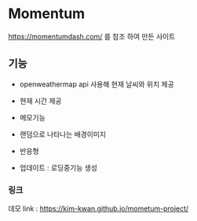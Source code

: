 # Momentum

https://momentumdash.com/ 를 참조 하여 만든 사이트

## 기능
+ openweathermap api 사용해 현재 날씨와 위치 제공
+ 현재 시간 제공
+ 메모기능
+ 랜덤으로 나타나는 배경이미지
+ 반응형

+ 업데이트 : 로딩중기능 생성

### 링크
데모 link : https://kim-kwan.github.io/mometum-project/
